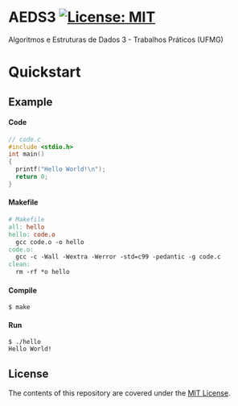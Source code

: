 # AEDS3 [![License: MIT](https://img.shields.io/badge/License-MIT-blue.svg)](https://github.com/urbanogilson/AEDS3/blob/master/LICENSE.md)

Algoritmos e Estruturas de Dados 3 - Trabalhos Práticos (UFMG)

# Quickstart

## Example

#### Code

```c
// code.c
#include <stdio.h>
int main()
{
  printf("Hello World!\n");
  return 0;
}
```
#### Makefile

```Makefile
# Makefile
all: hello
hello: code.o
  gcc code.o -o hello
code.o:
  gcc -c -Wall -Wextra -Werror -std=c99 -pedantic -g code.c
clean:
  rm -rf *o hello
```

#### Compile

    $ make
    
#### Run

    $ ./hello
    Hello World!


## License

The contents of this repository are covered under the [MIT License](https://github.com/urbanogilson/AEDS3/blob/master/LICENSE.md).
